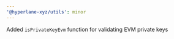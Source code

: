 ```yaml
---
'@hyperlane-xyz/utils': minor
---
```


Added `isPrivateKeyEvm` function for validating EVM private keys
